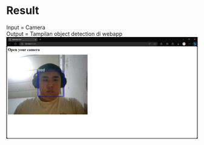 # Result
Input = Camera <br>
Output = Tampilan object detection di webapp <br>
![Result](https://github.com/michaellui67/InterviewTest/blob/main/result.png?raw=true)
